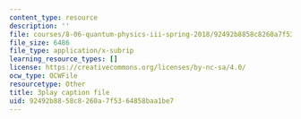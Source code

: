 ```yaml
---
content_type: resource
description: ''
file: courses/8-06-quantum-physics-iii-spring-2018/92492b8858c8260a7f5364858baa1be7_85xTt0cU3s.srt
file_size: 6486
file_type: application/x-subrip
learning_resource_types: []
license: https://creativecommons.org/licenses/by-nc-sa/4.0/
ocw_type: OCWFile
resourcetype: Other
title: 3play caption file
uid: 92492b88-58c8-260a-7f53-64858baa1be7
---
```

